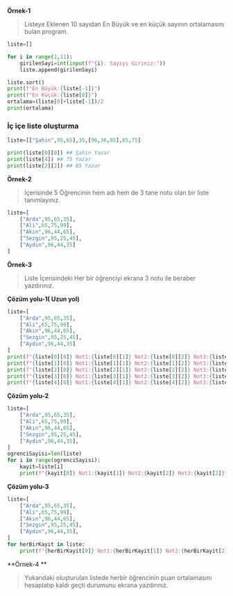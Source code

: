 **Örnek-1**
> Listeye Eklenen 10 sayıdan En Büyük  ve en küçük sayının ortalamasını bulan program.

```python
liste=[]

for i in range(1,11):
    girilenSayi=int(input(f"{i}. Sayıyı Giriniz:"))
    liste.append(girilenSayi)

liste.sort()
print(f"En Büyük:{liste[-1]}")
print(f"En Küçük:{liste[0]}")
ortalama=(liste[0]+liste[-1])/2
print(ortalama)


```

### İç içe liste oluşturma ###


```python
liste=[["Şahin",95,65],35,[96,36,85],85,75]

print(liste[0][0]) ## Şahin Yazar
print(liste[4]) ## 75 Yazar
print(liste[2][2]) ## 85 Yazar

```

**Örnek-2**

> İçerisinde 5 Öğrencinin hem adı hem de 3 tane notu olan bir liste tanımlayınız.


```python
liste=[
    ["Arda",95,65,35],
    ["Ali",65,75,99],
    ["Akın",96,44,65],
    ["Sezgin",95,25,45],
    ["Aydın",96,44,35]
]
```

**Örnek-3**
> Liste İçerisindeki Her bir öğrenciyi ekrana 3 notu ile beraber yazdırınız.

**Çözüm yolu-1( Uzun yol)**
```python
liste=[
    ["Arda",95,65,35],
    ["Ali",65,75,99],
    ["Akın",96,44,65],
    ["Sezgin",95,25,45],
    ["Aydın",96,44,35]
]
print(f"{liste[0][0]} Not1:{liste[0][1]} Not2:{liste[0][2]} Not3:{liste[0][2]}")
print(f"{liste[1][0]} Not1:{liste[1][1]} Not2:{liste[1][2]} Not3:{liste[1][2]}")
print(f"{liste[2][0]} Not1:{liste[2][1]} Not2:{liste[2][2]} Not3:{liste[2][2]}")
print(f"{liste[3][0]} Not1:{liste[3][1]} Not2:{liste[3][2]} Not3:{liste[3][2]}")
print(f"{liste[4][0]} Not1:{liste[4][1]} Not2:{liste[4][2]} Not3:{liste[4][2]}")
```
**Çözüm yolu-2**
```python
liste=[
    ["Arda",95,65,35],
    ["Ali",65,75,99],
    ["Akın",96,44,65],
    ["Sezgin",95,25,45],
    ["Aydın",96,44,35],
]
ogrenciSayisi=len(liste)
for i in range(ogrenciSayisi):
    kayit=liste[i]
    print(f"{kayit[0]} Not1:{kayit[1]} Not2:{kayit[2]} Not3:{kayit[2]}")

```

**Çözüm yolu-3**
```python
liste=[
    ["Arda",95,65,35],
    ["Ali",65,75,99],
    ["Akın",96,44,65],
    ["Sezgin",95,25,45],
    ["Aydın",96,44,35],
]
for herBirKayit in liste:
    print(f"{herBirKayit[0]} Not1:{herBirKayit[1]} Not2:{herBirKayit[2]} Not3:{herBirKayit[2]}")


```


**Örnek-4 **
> Yukarıdaki oluşturulan listede herbir öğrencinin puan ortalamasını hesaplatıp  kaldı geçti durumunu ekrana yazdırınız.

